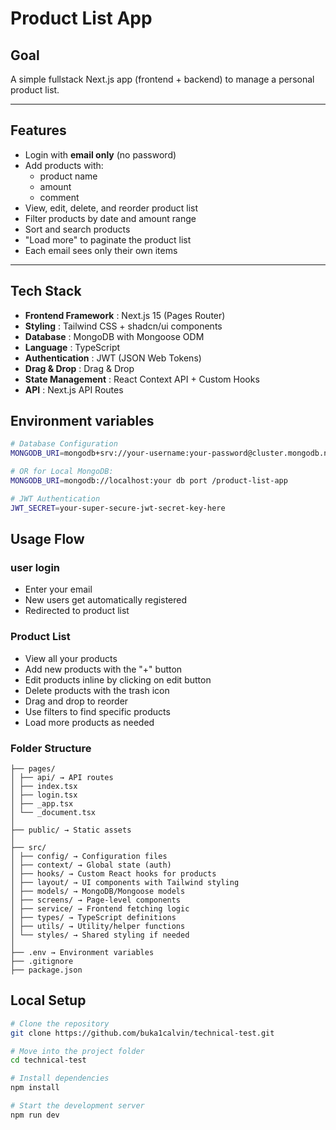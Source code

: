 # Product List App

## Goal

A simple fullstack Next.js app (frontend + backend) to manage a personal product list.

---

## Features

- Login with **email only** (no password)
- Add products with:
  - product name
  - amount
  - comment
- View, edit, delete, and reorder product list
- Filter products by date and amount range
- Sort and search products
- "Load more" to paginate the product list
- Each email sees only their own items

---

## Tech Stack

- **Frontend Framework** : Next.js 15 (Pages Router)
- **Styling** : Tailwind CSS + shadcn/ui components
- **Database** : MongoDB with Mongoose ODM
- **Language** : TypeScript
- **Authentication** : JWT (JSON Web Tokens)
- **Drag & Drop** : Drag & Drop
- **State Management** : React Context API + Custom Hooks
- **API** : Next.js API Routes


## Environment variables

```bash
# Database Configuration
MONGODB_URI=mongodb+srv://your-username:your-password@cluster.mongodb.net/product-list-app

# OR for Local MongoDB:
MONGODB_URI=mongodb://localhost:your db port /product-list-app

# JWT Authentication
JWT_SECRET=your-super-secure-jwt-secret-key-here

```

## Usage Flow

### user login

- Enter your email
- New users get automatically registered 
- Redirected to product list

### Product List

- View all your products
- Add new products with the "+" button
- Edit products inline by clicking on edit button
- Delete products with the trash icon
- Drag and drop to reorder
- Use filters to find specific products
- Load more products as needed

### Folder Structure

```
├── pages/ 
│ ├── api/ → API routes
│ ├── index.tsx
│ ├── login.tsx
│ ├── _app.tsx
│ └── _document.tsx
│
├── public/ → Static assets
│
├── src/
│ ├── config/ → Configuration files
│ ├── context/ → Global state (auth)
│ ├── hooks/ → Custom React hooks for products
│ ├── layout/ → UI components with Tailwind styling
│ ├── models/ → MongoDB/Mongoose models
│ ├── screens/ → Page-level components
│ ├── service/ → Frontend fetching logic
│ ├── types/ → TypeScript definitions
│ ├── utils/ → Utility/helper functions
│ └── styles/ → Shared styling if needed
│
├── .env → Environment variables
├── .gitignore
├── package.json

```

## Local Setup

```bash
# Clone the repository
git clone https://github.com/buka1calvin/technical-test.git

# Move into the project folder
cd technical-test

# Install dependencies
npm install

# Start the development server
npm run dev
